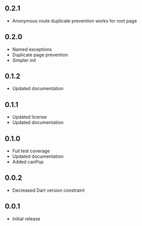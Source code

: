 ## 0.2.1
- Anonymous route duplicate prevention works for root page

## 0.2.0
- Named exceptions
- Duplicate page prevention
- Simpler init

## 0.1.2
- Updated documentation

## 0.1.1
- Updated license
- Updated documentation

## 0.1.0
- Full test coverage
- Updated documentation
- Added canPop

## 0.0.2
- Decreased Dart version constraint

## 0.0.1
- Initial release